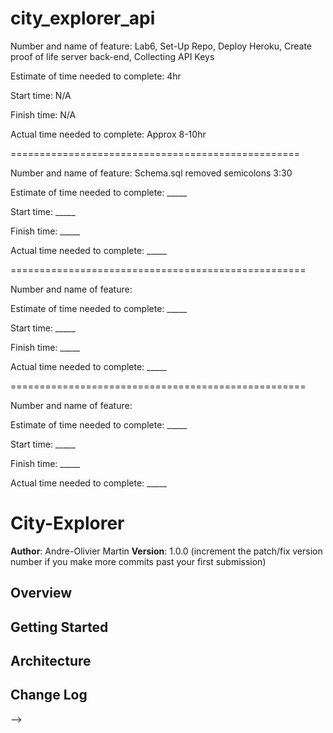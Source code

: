 # city_explorer_api
Number and name of feature: Lab6, Set-Up Repo, Deploy Heroku, Create proof of life server back-end, Collecting API Keys 

Estimate of time needed to complete: 4hr

Start time: N/A

Finish time: N/A

Actual time needed to complete: Approx 8-10hr

==================================================

Number and name of feature: Schema.sql 
removed semicolons 3:30

Estimate of time needed to complete: _____

Start time: _____

Finish time: _____

Actual time needed to complete: _____

===================================================

Number and name of feature: 

Estimate of time needed to complete: _____

Start time: _____

Finish time: _____

Actual time needed to complete: _____

===================================================

Number and name of feature: 

Estimate of time needed to complete: _____

Start time: _____

Finish time: _____

Actual time needed to complete: _____



# City-Explorer

**Author**: Andre-Olivier Martin
**Version**: 1.0.0 (increment the patch/fix version number if you make more commits past your first submission)

## Overview
<!-- Provide a high level overview of what this application is and why you are building it, beyond the fact that it's an assignment for this class. (i.e. What's your problem domain?) -->

## Getting Started
<!-- What are the steps that a user must take in order to build this app on their own machine and get it running? -->

## Architecture
<!-- Provide a detailed description of the application design. What technologies (languages, libraries, etc) you're using, and any other relevant design information. -->

## Change Log
<!-- Use this area to document the iterative changes made to your application as each feature is successfully implemented. Use time stamps. Here's an examples:

01-01-2001 4:59pm - Application now has a fully-functional express server, with a GET route for the location resource.

## Credits and Collaborations
<!-- Give credit (and a link) to other people or resources that helped you build this application. -->
-->
